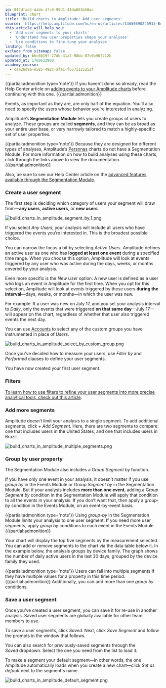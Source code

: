 ```yaml
---
id: 042dfad4-dabb-4fc0-99d1-41da803b50ac
blueprint: chart
title: 'Build charts in Amplitude: Add user segments'
source: 'https://help.amplitude.com/hc/en-us/articles/13650690245915-Build-charts-in-Amplitude-Add-user-segments'
this_article_will_help_you:
  - 'Add user segments to your charts'
  - 'Understand how user properties shape your analyses'
  - 'Use conditions to fine-tune your analyses'
landing: false
exclude_from_sitemap: false
updated_by: b6c6019f-27db-41a7-98bb-07c9b90f212b
updated_at: 1760632900
academy_course:
  - caa26d9a-e585-492c-afa1-f6571125252f
---
```

{{partial:admonition type='note'}}
If you haven't done so already, read the Help Center article on [adding events to your Amplitude charts](/docs/analytics/charts/build-charts-add-events) before continuing with this one.
{{/partial:admonition}}

Events, as important as they are, are only half of the equation. You’ll also need to specify the users whose behavior you’re interested in analyzing.

Amplitude’s **Segmentation Module** lets you create groups of users to analyze. These groups are called **segments**, and they can be as broad as your entire user base, or very narrowly tailored to match a highly-specific set of user properties.

{{partial:admonition type='note'}}
Because they are designed for different types of analyses, Amplitude’s [Personas](/docs/analytics/charts/compass/compass-aha-moment) charts do not have a Segmentation Module. For more information on how to build analyses using these charts, click through the links above to view the documentation.  
{{/partial:admonition}}
  
Also, be sure to see our Help Center article on the [advanced features available through the Segmentation Module](/docs/analytics/charts/build-charts-segmentation-module).

### Create a user segment

The first step is deciding which category of users your segment will draw from—**any users**, **active users**, or **new users**.

![build_charts_in_amplitude_segment_by_1.png](/docs/output/img/charts/build-charts-in-amplitude-segment-by-1-png.png)

If you select *Any Users*, your analysis will include all users who have triggered the events you’re interested in. This is the broadest possible choice.

You can narrow the focus a bit by selecting *Active Users*. Amplitude defines an active user as one who has **logged at least one event** during a specified time range. When you choose this option, Amplitude will look at events triggered by any user who was active during the days, weeks, or months covered by your analysis.

Even more specific is the *New User* option. A new user is defined as a user who logs an event in Amplitude for the first time. When you opt for this selection, Amplitude will look at events triggered by these users **during the interval**—days, weeks, or months—in which the user was new.

For example: If a user was new on July 17, and you set your analysis interval to *Daily*, only the events that were triggered **on that same day**—July 17—will appear on the chart, regardless of whether that user also triggered events the next day.

You can use [Accounts](/docs/analytics/account-level-reporting) to select any of the custom groups you have instrumented in place of *Users*.

![build_charts_in_amplitude_select_by_custom_group.png](/docs/output/img/charts/build-charts-in-amplitude-select-by-custom-group-png.png)

Once you've decided how to measure your users, use *Filter by* and *Performed* clauses to define your user segments. 

You have now created your first user segment.

### Filters

[To learn how to use filters to refine your user segments into more precise analytical tools, check out this article](/docs/analytics/charts/build-charts-modify-user-segment).

### Add more segments

Amplitude doesn’t limit your analysis to a single segment. To add additional segments, click *+ Add Segment*. Here, there are two segments to compare: one that includes users in the United States, and one that includes users in Brazil.

![build_charts_in_amplitude_multiple_segments.png](/docs/output/img/charts/build-charts-in-amplitude-multiple-segments-png.png)

### Group by user property

The Segmentation Module also includes a G*roup Segment by* function.

If you have only one event in your analysis, it doesn’t matter if you use *group by* in the Events Module or G*roup Segment by* in the Segmentation Module. But if your analysis includes **more than one event**, adding a G*roup Segment by* condition in the Segmentation Module will apply that condition to all the events in your analysis. If you don’t want that, then apply a *group-by* condition in the Events Module, on an event-by-event basis.

{{partial:admonition type='note'}}
Using *group-by* in the Segmentation Module limits your analysis to one user segment. If you need more user segments, apply *group by* conditions to each event in the Events Module.
{{/partial:admonition}}

Your chart will display the top five segments by the measurement selected. You can add or remove segments to the chart via the data table below it. In the example below, the analysis groups by device family. The graph shows the number of daily active users in the last 30 days, grouped by the device family they used.

{{partial:admonition type='note'}}
Users can fall into multiple segments if they have multiple values for a property in this time period.  
{{/partial:admonition}}
Additionally, you can add more than one *group by* conditions.

### Save a user segment

Once you’ve created a user segment, you can save it for re-use in another analysis. Saved user segments are globally available for other team members to use.

To save a user segments, click *Saved*. Next, click *Save Segment* and follow the prompts in the window that follows.

You can also search for previously-saved segments through the *Saved* dropdown. Select the one you need from the list to load it.

To make a segment your default segment—in other words, the one Amplitude automatically loads when you create a new chart—click *Set as default* next to the segment's name. 

![build_charts_in_amplitude_default_segment.png](/docs/output/img/charts/build-charts-in-amplitude-default-segment-png.png)